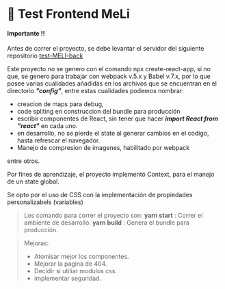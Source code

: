 # 📝 Test Frontend MeLi

#### Importante !!

Antes de correr el proyecto, se debe levantar el servidor del siguiente repositorio [test-MELI-back](https://github.com/code-rcplaza/test-MELI-back)

Este proyecto _no_ se genero con el comando npx create-react-app, si no que, se genero para trabajar con webpack v.5.x y Babel v.7.x, por lo que posee varias cualidades añadidas en los archivos que se encuentran en el directorio **_"config"_**, entre estas cualidades podemos nombrar:

- creacion de maps para debug,
- code spliting en construccion del bundle para producción
- escribir componentes de React, sin tener que hacer **_import React from "react"_** en cada uno.
- en desarrollo, no se pierde el state al generar cambios en el codigo, hasta refrescar el navegador.
- Manejo de compresion de imagenes, habilitado por webpack

entre otros.

Por fines de aprendizaje, el proyecto implementó Context, para el manejo de un state global.

Se opto por el uso de CSS con la implementación de propiedades personalizabels (variables)

> Los comando para correr el proyecto son:
> **yarn start** : Correr el ambiente de desarrollo.
> **yarn build** : Genera el bundle para producción.

> Mejoras:
>
> - Atomisar mejor los componentes.
> - Mejorar la pagina de 404.
> - Decidir si utiliar modulos css.
> - implementar seguridad.
